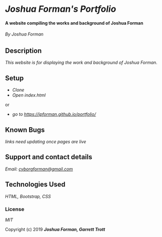 # _Joshua Forman's Portfolio_

#### A website compiling the works and background of Joshua Forman

###### By Joshua Forman

## Description

_This website is for displaying the work and background of Joshua Forman._

## Setup

* _Clone_
* _Open index.html_

or

* _go to https://jpforman.github.io/portfolio/_

## Known Bugs

_links need updating once pages are live_

## Support and contact details

_Email: [cyborgforman@gmail.com](mailto:cyborgforman@gmail.com)_

## Technologies Used

_HTML, Bootstrap, CSS_

### License

*MIT*

Copyright (c) 2019 **_Joshua Forman, Garrett Trott_**
